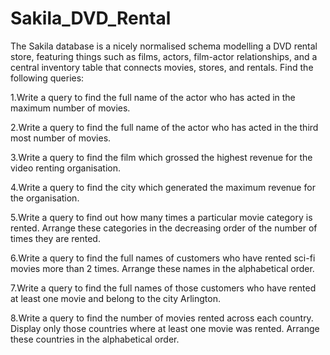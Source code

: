 # Sakila_DVD_Rental

The Sakila database is a nicely normalised schema modelling a DVD rental store, featuring things such as films, actors, film-actor relationships, and a central inventory table that connects movies, stores, and rentals. Find the following queries:

1.Write a query to find the full name of the actor who has acted in the maximum number of movies.

2.Write a query to find the full name of the actor who has acted in the third most number of movies.

3.Write a query to find the film which grossed the highest revenue for the video renting organisation.

4.Write a query to find the city which generated the maximum revenue for the organisation.

5.Write a query to find out how many times a particular movie category is rented. Arrange these categories in the decreasing order of the number of times they are rented.

6.Write a query to find the full names of customers who have rented sci-fi movies more than 2 times. Arrange these names in the alphabetical order.

7.Write a query to find the full names of those customers who have rented at least one movie and belong to the city Arlington.

8.Write a query to find the number of movies rented across each country. Display only those countries where at least one movie was rented. Arrange these countries in the alphabetical order.

